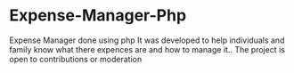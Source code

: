 # Expense-Manager-Php
Expense Manager done using php
It was developed to help individuals and family know what there expences are and how to manage it..
The project is open to contributions or moderation  

